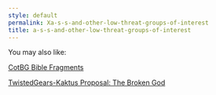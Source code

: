 ```yaml
---
style: default
permalink: Xa-s-s-and-other-low-threat-groups-of-interest
title: a-s-s-and-other-low-threat-groups-of-interest
---
```

You may also like:

[CotBG Bible Fragments](http://scp-wiki.net/cotbg-bible-fragments)

[TwistedGears-Kaktus Proposal: The Broken God](http://scp-wiki.net/twistedgears-kaktus-proposal)
